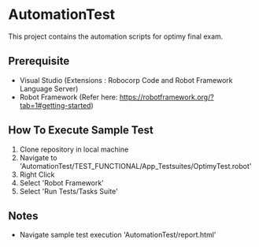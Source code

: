 # AutomationTest

This project contains the automation scripts for optimy final exam.

## Prerequisite

- Visual Studio  (Extensions : Robocorp Code and Robot Framework Language Server)
- Robot Framework (Refer here: https://robotframework.org/?tab=1#getting-started)

## How To Execute Sample Test

1. Clone repository in local machine
2. Navigate to 'AutomationTest/TEST_FUNCTIONAL/App_Testsuites/OptimyTest.robot'
3. Right Click
4. Select 'Robot Framework'
5. Select 'Run Tests/Tasks Suite'

## Notes

- Navigate sample test execution 'AutomationTest/report.html'
